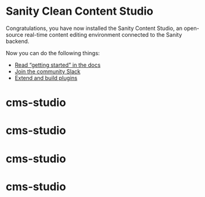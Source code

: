 # Sanity Clean Content Studio

Congratulations, you have now installed the Sanity Content Studio, an open-source real-time content editing environment connected to the Sanity backend.

Now you can do the following things:

- [Read “getting started” in the docs](https://www.sanity.io/docs/introduction/getting-started?utm_source=readme)
- [Join the community Slack](https://snty.link/community/?utm_source=readme)
- [Extend and build plugins](https://www.sanity.io/docs/content-studio/extending?utm_source=readme)
# cms-studio
# cms-studio
# cms-studio
# cms-studio
